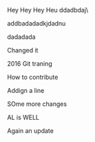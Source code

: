 Hey Hey Hey
Heu
ddadbdaj\


addbadadadkjdadnu


dadadada

Changed it

2016 Git traning


How to contribute



Addign a line

SOme more changes


AL is WELL
 

Again an update
